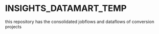 # INSIGHTS_DATAMART_TEMP
this repository has the consolidated jobflows and dataflows of conversion projects 
